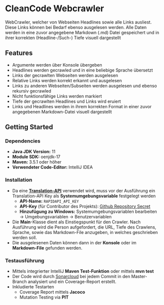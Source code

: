 # CleanCode Webcrawler

WebCrawler, welcher von Webseiten Headlines sowie alle Links ausliest. Diese Links können bei Bedarf ebenso ausgelesen
werden.
Alle Daten werden in eine zuvor angegebene Markdown (.md) Datei gespeichert und in ihrer korrekten (Headline-/Such-)
Tiefe visuell dargestellt

## Features

- Argumente werden über Konsole übergeben
- Headlines werden gecrawled und in eine beliebige Sprache übersetzt
- Links der gecrawlten Webseiten werden ausgelesen
- Relative Links werden korrekt erkannt und ausgelesen
- Links zu anderen Webseiten/Subseiten werden ausgelesen und ebenso rekursiv gecrawled
- Nicht funktionsfähige Links werden markiert
- Tiefe der gecrawlten Headlines und Links wird eruiert
- Links und Headlines werden in ihrem korrekten Format in einer zuvor angegebenen Markdown-Datei visuell dargestellt

## Getting Started

### Dependencies

- **Java JDK Version:** 11
- **Module SDK:** oenjdk-17
- **Maven:** 3.5.1 oder höher
- **Verwendeter Code-Editor:** IntelliJ IDEA

### Installation

- Da eine [**Translation-API**](https://rapidapi.com/dickyagustin/api/text-translator2) verwendet wird, muss vor der
  Ausführung ein Translation-API Key als **Systemumgebungsvariable** festgelegt werden
    - **API-Name:** ``RAPIDAPI_API_KEY``
    - **API-Key** (für Contributor des
      Projekts): [Github Repository Secret](https://github.com/uni-aau/delta-dkt/settings/secrets/actions)
    - **Hinzufügung zu Windows:** Systemumgebungsvariablen bearbeiten -> Umgebungsvariablen -> Benutzervariablen
- Die **Main**-Klasse dient als Einstiegspunkt für den Crawler. Nach Ausführung wird die Person aufgefordert, die URL,
  Tiefe des Crawlens, Sprache, sowie das Markdown-File anzugeben, in welches geschrieben werden soll.
- Die ausgelesenen Daten können dann in der **Konsole** oder im **Markdown-File** gefunden werden.

### Testausführung

- Mittels integrierter IntelliJ **Maven Test-Funktion** oder mittels **mvn test**
- Der Code wird durch [Sonarcloud](https://sonarcloud.io/project/overview?id=uni-aau_cleancode-webcrawler) bei jedem
  Commit in den Master-Branch analysiert und ein Coverage-Report erstellt.
- Inkludierte Testarten
    - Coverage Report mittels **Jacoco**
    - Mutation Testing via **PIT**


